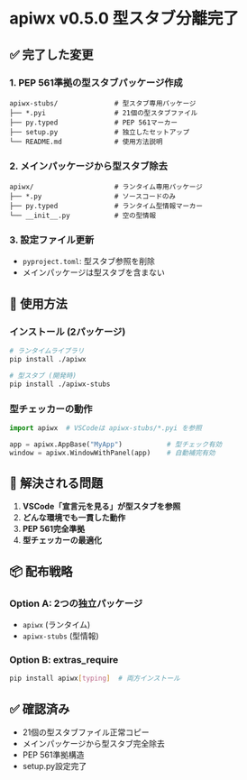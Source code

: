 # apiwx v0.5.0 型スタブ分離完了

## ✅ **完了した変更**

### 1. **PEP 561準拠の型スタブパッケージ作成**
```
apiwx-stubs/              # 型スタブ専用パッケージ
├── *.pyi                 # 21個の型スタブファイル
├── py.typed              # PEP 561マーカー
├── setup.py              # 独立したセットアップ
└── README.md             # 使用方法説明
```

### 2. **メインパッケージから型スタブ除去**
```
apiwx/                    # ランタイム専用パッケージ
├── *.py                  # ソースコードのみ
├── py.typed              # ランタイム型情報マーカー
└── __init__.py           # 空の型情報
```

### 3. **設定ファイル更新**
- `pyproject.toml`: 型スタブ参照を削除
- メインパッケージは型スタブを含まない

## 🚀 **使用方法**

### インストール (2パッケージ)
```bash
# ランタイムライブラリ
pip install ./apiwx

# 型スタブ (開発時)
pip install ./apiwx-stubs
```

### 型チェッカーの動作
```python
import apiwx  # VSCodeは apiwx-stubs/*.pyi を参照

app = apiwx.AppBase("MyApp")           # 型チェック有効
window = apiwx.WindowWithPanel(app)    # 自動補完有効
```

## 🎯 **解決される問題**

1. **VSCode「宣言元を見る」が型スタブを参照**
2. **どんな環境でも一貫した動作**
3. **PEP 561完全準拠**
4. **型チェッカーの最適化**

## 📦 **配布戦略**

### Option A: 2つの独立パッケージ
- `apiwx` (ランタイム)
- `apiwx-stubs` (型情報)

### Option B: extras_require
```bash
pip install apiwx[typing]  # 両方インストール
```

## ✅ **確認済み**
- 21個の型スタブファイル正常コピー
- メインパッケージから型スタブ完全除去
- PEP 561準拠構造
- setup.py設定完了